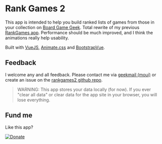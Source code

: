 # Rank Games 2

This app is intended to help you build ranked lists of games from those in your collection on [Board Game Geek](http://boardgamegeek.com). Total rewrite of my previous [RankGames app](https://boardgamegeek.com/thread/1442306/game-ranking-tool). Performance should be much improved, and I think the animations really help usability.

Built with [VueJS](http://vuejs.org), [Animate.css](https://daneden.github.io/animate.css/) and [BootstrapVue](https://bootstrap-vue.js.org/).

## Feedback

I welcome any and all feedback. Please contact me via [geekmail (moui)](https://boardgamegeek.com/geekmail/compose?touser=moui) or create an issue on the [rankgames2 github repo](https://github.com/moui72/rankgames2/issues).

> WARNING: This app stores your data locally (for now). If you ever "clear all data" or clear data for the app site in your browser, you will lose everything.

## Fund me

Like this app?

[![Donate](https://img.shields.io/badge/Donate-PayPal-green.svg)](https://paypal.me/moui72)
